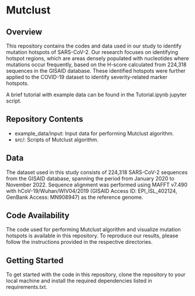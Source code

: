# Mutclust

## Overview
This repository contains the codes and data used in our study to identify mutation hotspots of SARS-CoV-2. Our research focuses on identifying hotspot regions, which are areas densely populated with nucleotides where mutations occur frequently, based on the H-score calculated from 224,318 sequences in the GISAID database. These identified hotspots were further applied to the COVID-19 dataset to identify severity-related marker hotspots.

A brief tutorial with example data can be found in the Tutorial.ipynb jupyter script.

## Repository Contents
- example_data/input: Input data for performing Mutclust algorithm.
- src/: Scripts of Mutclust algorithm.

## Data
The dataset used in this study consists of 224,318 SARS-CoV-2 sequences from the GISAID database, spanning the period from January 2020 to November 2022. Sequence alignment was performed using MAFFT v7.490 with hCoV-19/Wuhan/WIV04/2019 (GISAID Access ID: EPI_ISL_402124, GenBank Access: MN908947) as the reference genome.

## Code Availability
The code used for performing Mutclust algorithm and visualize mutation hotspots is available in this repository. To reproduce our results, please follow the instructions provided in the respective directories.

## Getting Started
To get started with the code in this repository, clone the repository to your local machine and install the required dependencies listed in requirements.txt.


